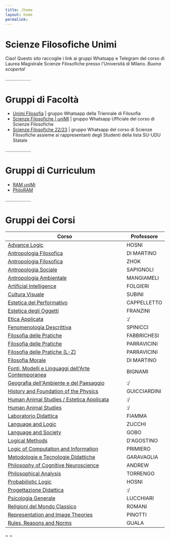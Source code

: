 ```yaml
---
title: /home
layout: home
permalink:
---
```


# Scienze Filosofiche Unimi
Ciao! Questo sito raccoglie i link ai gruppi Whatsapp e Telegram del corso di Laurea Magistrale Scienze Filosofiche presso l'Università di Milano. _Buona scoperta!_

....................

# Gruppi di Facoltà
- [Unimi Filosofia](https://chat.whatsapp.com/invite/JZJ26wv5UsOL8we1jpoVo4) &#124; gruppo Whatsapp della Triennale di Filosofia
- [Scienze Filosofiche &#124; uniMI](https://chat.whatsapp.com/HwS2q19xW9c8Vs6lvmt85p) &#124; gruppo Whatsapp Ufficiale del corso di Scienze Filosofiche
- [Scienze Filosofiche 22/23](https://chat.whatsapp.com/DT9IsqwZ02qAAwQY1dFWCR) &#124; gruppo Whatsapp del corso di Scienze Filosofiche assieme ai rappresentanti degli Studenti della lista SU-UDU Statale

....................

# Gruppi di Curriculum
- [RAM uniMi](https://chat.whatsapp.com/DEW8cwsMmkLDmm68nevfoD)
- [PhiloRAM](https://chat.whatsapp.com/HZYyQlQEqrzKUQKoVGmwbK)

....................

# Gruppi dei Corsi

| Corso | Professore |
|----|----|
| [Advance Logic](https://chat.whatsapp.com/EoMArq1fKc19CJLdR71Gik) | HOSNI |
| [Antropologia Filosofica](https://chat.whatsapp.com/KlUm8LV3fBZ1WbgVWpmqSA) | DI MARTINO |
| [Antropologia Filosofica](https://chat.whatsapp.com/IgRba0QNT28LxUD4UVvZs4) | ZHOK |
| [Antropologia Sociale](https://chat.whatsapp.com/EUqNZwJFxs61wj4CnA6YTI) | SAPIGNOLI |
| [Antropologia Ambientale](https://chat.whatsapp.com/JqlCdfZrTdOLTgrlPlHlzw) | MANGIAMELI |
| [Artificial Intelligence](https://chat.whatsapp.com/GPGgTNP00fHFrgHx9tuKHT) | FOLGIERI |
| [Cultura Visuale](https://chat.whatsapp.com/DJdGcnyz90PBCuHmrmAK2Q) | SUBINI |
| [Estetica del Performativo](https://chat.whatsapp.com/FbkcLrNb0MF4hLqacId7Wm) | CAPPELLETTO |
| [Estetica degli Oggetti](https://chat.whatsapp.com/HB1bMZ44H1eK03KmSB0eDj) | FRANZINI |
| [Etica Applicata](https://chat.whatsapp.com/FTs8heTChguJBJGkYgGLN7) | :/ |
| [Fenomenologia Descrittiva](https://chat.whatsapp.com/GutPREsrTOmDNPzHRU1aPG) | SPINICCI |
| [Filosofia delle Pratiche](https://chat.whatsapp.com/IlrgnsiAK8SFEGmPOr4zM0) | FABBRICHESI |
| [Filosofia delle Pratiche](https://chat.whatsapp.com/L7Vg1ChRxgs7jPqjbz3FLj) | PARRAVICINI |
| [Filosofia delle Pratiche (L-Z)](https://chat.whatsapp.com/DVOKiXQecmxAYHk1mwjKpF) | PARRAVICINI |
| [Filosofia Morale](https://chat.whatsapp.com/B6iejUUMe7nIfsmpVpARHi) | DI MARTINO |
| [Fonti, Modelli e Linguaggi dell'Arte Contemporanea](https://chat.whatsapp.com/CJJhzZzVrfeH2jPYrz5b8x) | BIGNAMI |
| [Geografia dell'Ambiente e del Paesaggio](https://chat.whatsapp.com/Fv1AZqeUJdBLVhwyIfjWup) | :/ |
| [History and Foundation of the Physics](https://chat.whatsapp.com/Hla1DuF694fKGwgN0r8gV5) | GUICCIARDINI |
| [Human Animal Studies / Estetica Applicata](https://chat.whatsapp.com/L6DCuBXrdX34qFSJEsMosz) | :/ |
| [Human Animal Studies](https://chat.whatsapp.com/JH0mYKbv9Ix5voWMZUrIZY) | :/ |
| [Laboratorio Didattica](https://chat.whatsapp.com/DpXPWvCjuSU8eurP34FP9n) | FIAMMA |
| [Language and Logic](https://chat.whatsapp.com/C5aUTfzUYpd6WmoaIzXMKu) | ZUCCHI |
| [Language and Society](https://chat.whatsapp.com/C9mXyX3WQJZCfulNFiuF5o) | GOBO |
| [Logical Methods](https://chat.whatsapp.com/JWuzUF8hTE87GRfTmkkM1O) | D'AGOSTINO |
| [Logic of Computation and Information](https://chat.whatsapp.com/IXqDuAAQruTA5Rh8pVtkyS) | PRIMIERO |
| [Metodologie e Tecnologie Didattiche](https://chat.whatsapp.com/IhkFbiqWdeHEBoQVQIKvKz) | GARAVAGLIA |
| [Philosophy of Cognitive Neuroscience](https://chat.whatsapp.com/E14TBgUvGvX6oQkvNpGmpL) | ANDREW |
| [Philosophical Analysis](https://chat.whatsapp.com/Jo3e3rqO7gxIpGZZt6DfhM) | TORRENGO |
| [Probabilistic Logic](https://chat.whatsapp.com/I2T1mAEXMJwLEvyKlsF9i0) | HOSNI |
| [Progettazione Didattica](https://chat.whatsapp.com/LZqyBQaicyu5oz5uMYPXOF) | :/ |
| [Psicologia Generale](https://chat.whatsapp.com/Fh41FaqDucY4F2l8bxWhwL) | LUCCHIARI |
| [Religioni del Mondo Classico](https://chat.whatsapp.com/LekPb5i8iLT4n029qqCudf) | ROMANI |
| [Representation and Image Theories](https://chat.whatsapp.com/BsNvSGfOWeP9AhOeQq27Wx) | PINOTTI |
| [Rules, Reasons and Norms](https://chat.whatsapp.com/Fiu7yzeWV9L764NDHHHMKm) | GUALA |

~ ~
